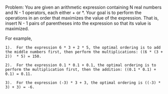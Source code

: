 Problem: You are given an arithmetic expression containing N real numbers and N - 1 operators, each either + or *. Your goal is to perform the operations in an order that maximizes the value of the expression. 
         That is, insert N - 1 pairs of parentheses into the expression so that its value is maximized.

For example, 

	1).  For the expression 6 * 3 + 2 * 5, the optimal ordering is to add the middle numbers first, then perform the multiplications: ((6 * (3 + 2))  * 5) = 150. 
	
	2).  For the expression 0.1 * 0.1 + 0.1, the optimal ordering is to perform the multiplication first, then the addition: ((0.1 * 0.1) + 0.1) = 0.11. 
	
	3).  For the expression (-3) * 3 + 3, the optimal ordering is ((-3) * 3) + 3) = -6.